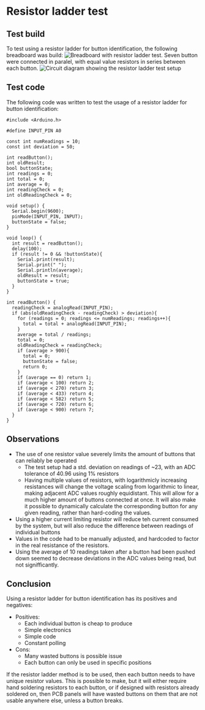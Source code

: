 # Resistor ladder test

## Test build
To test using a resistor ladder for button identification, the following breadboard was build:
![Breadboard with resistor ladder test.](https://github.com/HydacDK/New-Warehouse-Lables/blob/Prototype4/images/resistor_ladder_breadboard.jpg)
Seven button were connected in paralel, with equal value resistors in series between each button.
![Circuit diagram showing the resistor ladder test setup](https://github.com/HydacDK/New-Warehouse-Lables/blob/Prototype4/images/resistor_ladder_circuit.png)

## Test code
The following code was written to test the usage of a resistor ladder for button identification:

    #include <Arduino.h>
	
	#define INPUT_PIN A0
	
	const int numReadings = 10;
	const int deviation = 50;
	
	int readButton();
	int oldResult;
	bool buttonState;
	int readings = 0;
	int total = 0;
	int average = 0;
	int readingCheck = 0;
	int oldReadingCheck = 0;
	
	void setup() {
	  Serial.begin(9600);
	  pinMode(INPUT_PIN, INPUT);
	  buttonState = false;
	}
	
	void loop() {
	  int result = readButton();
	  delay(100);
	  if (result != 0 && !buttonState){
	    Serial.print(result);
	    Serial.print(" ");
	    Serial.println(average);
		oldResult = result;
	    buttonState = true;
	  }
	}
	
	int readButton() {
	  readingCheck = analogRead(INPUT_PIN);
	  if (abs(oldReadingCheck - readingCheck) > deviation){
	    for (readings = 0; readings <= numReadings; readings++){
	      total = total + analogRead(INPUT_PIN);
	    }
	    average = total / readings;
	    total = 0;
	    oldReadingCheck = readingCheck;
	    if (average > 900){
	      total = 0;
	      buttonState = false;
	      return 0;
	    }
	    if (average == 0) return 1;
	    if (average < 100) return 2;
	    if (average < 270) return 3;
	    if (average < 433) return 4;
	    if (average < 582) return 5;
	    if (average < 720) return 6;
	    if (average < 900) return 7;
	  }
	}

## Observations

 - The use of one resistor value severely limits the amount of buttons that can reliably be operated
	 - The test setup had a std. deviation on readings of ~23, with an ADC tolerance of 40.96 using 1% resistors
	 - Having multiple values of resistors, with logarithmicly increasing resistances will change the voltage scaling from logarithmic to linear, making adjacent ADC values roughly equidistant. This will allow for a much higher amount of buttons connected at once. It will also make it possible to dynamically calculate the corresponding button for any given reading, rather than hard-coding the values.
- Using a higher current limiting resistor will reduce teh current consumed by the system, but will also reduce the difference between readings of individual buttons
- Values in the code had to be manually adjusted, and hardcoded to factor in the real resistance of the resistors.
- Using the average of 10 readings taken after a button had been pushed down seemed to decrease deviations in the ADC values being read, but not signifficantly.

## Conclusion
Using a resistor ladder for button identification has its positives and negatives:

 - Positives:
	 - Each individual button is cheap to produce
	 - Simple electronics
	 - Simple code
	 - Constant polling
- Cons:
	- Many wasted buttons is possible issue
	- Each button can only be used in specific positions

If the resistor ladder method is to be used, then each button needs to have unique resistor values. This is possible to make, but it will either require hand soldering resistors to each button, or if designed with resistors already soldered on, then PCB panels will have wasted buttons on them that are not usable anywhere else, unless a button breaks.
